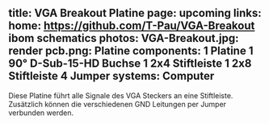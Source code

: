 title: VGA Breakout Platine
page: upcoming
links:
    home: https://github.com/T-Pau/VGA-Breakout
    ibom
    schematics
photos:
    VGA-Breakout.jpg: render
    pcb.png: Platine
components:
    1 Platine
    1 90° D-Sub-15-HD Buchse
    1 2x4 Stiftleiste
    1 2x8 Stiftleiste
    4 Jumper
systems:
    Computer
---
Diese Platine führt alle Signale des VGA Steckers an eine Stiftleiste. Zusätzlich können die verschiedenen GND Leitungen per Jumper verbunden werden.
